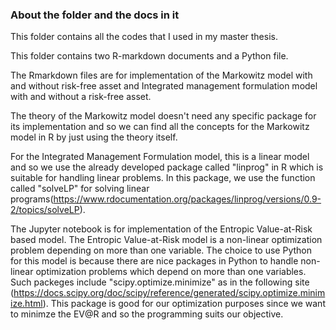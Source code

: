 ### About the folder and the docs in it

This folder contains all the codes that I used in my master thesis.

This folder contains two R-markdown documents and a Python file. 

The Rmarkdown files are for implementation of the Markowitz model with and without risk-free asset and Integrated management formulation model with and without a risk-free asset. 

The theory of the Markowitz model doesn't need any specific package for its implementation and so we can find all the concepts for the Markowitz model in R by just using the theory itself.

For the Integrated Management Formulation model, this is a linear model and so we use the already developed package called "linprog" in R which is suitable for handling linear problems. In this package, we use the function called "solveLP" for solving linear programs(https://www.rdocumentation.org/packages/linprog/versions/0.9-2/topics/solveLP).

The Jupyter notebook is for implementation of the Entropic Value-at-Risk based model. The Entropic Value-at-Risk model is a non-linear optimization problem depending on more than one variable. The choice to use Python for this model is because there are nice packages in Python to handle non-linear optimization problems which depend on more than one variables. Such packeges include "scipy.optimize.minimize"  as in the following site (https://docs.scipy.org/doc/scipy/reference/generated/scipy.optimize.minimize.html). This package is good for our optimization purposes since we want to minimze the EV@R and so the programming suits our objective.



